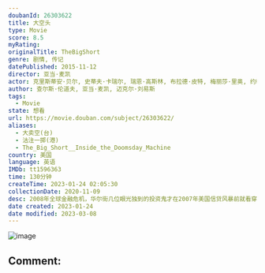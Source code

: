 ```yaml
---
doubanId: 26303622
title: 大空头
type: Movie
score: 8.5
myRating: 
originalTitle: TheBigShort
genre: 剧情, 传记
datePublished: 2015-11-12
director: 亚当·麦凯
actor: 克里斯蒂安·贝尔, 史蒂夫·卡瑞尔, 瑞恩·高斯林, 布拉德·皮特, 梅丽莎·里奥, 约翰·马加罗, 拉菲·斯波, 杰瑞米·斯特朗, 芬·维特洛克, 玛丽莎·托梅, 崔西·莱茨, 文峰, 阿德普波·奥杜耶, 凯伦·吉兰, 马克思·格林菲尔德, 比利·马格努森, 玛格特·罗比, 理查德·塞勒, 赛琳娜·戈麦斯, 哈米什·林克莱特, 阿尔·萨皮恩扎, 拉腊·格赖斯, 韦恩·佩雷, 亨特·巴克, 比利·斯洛特, 斯坦利·黄, 布兰登·斯特西, 贾可琳·贝瑟尼, 艾登·佛洛维斯, 戴夫·戴维斯, 朴在书, 莱斯利·卡斯泰, 杰弗瑞·格里芬, undefined, undefined, 朱莉娅·霍特, 妮可·巴雷, 杰克·蒂格, 乔伊·布鲁克斯, 大卫·卡拉维
author: 查尔斯·伦道夫, 亚当·麦凯, 迈克尔·刘易斯
tags:
  - Movie
state: 想看
url: https://movie.douban.com/subject/26303622/
aliases:
  - 大卖空(台)
  - 沽注一掷(港)
  - The_Big_Short__Inside_the_Doomsday_Machine
country: 美国
language: 英语
IMDb: tt1596363
time: 130分钟
createTime: 2023-01-24 02:05:30
collectionDate: 2020-11-09
desc: 2008年全球金融危机，华尔街几位眼光独到的投资鬼才在2007年美国信贷风暴前就看穿了泡沫假象，通过做空次贷CDS而大幅获益，成为少数在金融灾难中大量获利的投资枭雄。贾瑞德·韦内特（瑞恩·高斯林饰）将...
date created: 2023-01-24
date modified: 2023-03-08
---
```


![image](p2283531871.jpg)

Comment:
---
